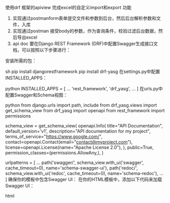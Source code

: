 使用drf 框架的apiview 完成excel的自定义import和export 功能

1. 实现通过postmanform表单提交文件和参数到后台，然后后台解析参数和文件，入库
2. 实现通过postman 接受body的参数，作为查询条件，校验过滤后台数据，然后导出excel
3. api doc
要在Django REST Framework (DRF)中配置Swagger生成接口文档，可以按照以下步骤进行：

安装所需的包：

sh
pip install djangorestframework
pip install drf-yasg
在settings.py中配置INSTALLED_APPS：

python
INSTALLED_APPS = [
    ...
    'rest_framework',
    'drf_yasg',
    ...
]
在urls.py中配置Swagger和Schema视图：

python
from django.urls import path, include
from drf_yasg.views import get_schema_view
from drf_yasg import openapi
from rest_framework import permissions

schema_view = get_schema_view(
    openapi.Info(
        title="API Documentation",
        default_version='v1',
        description="API documentation for my project",
        terms_of_service="https://www.google.com/",
        contact=openapi.Contact(email="contact@myproject.com"),
        license=openapi.License(name="Apache License 2.0"),
    ),
    public=True,
    permission_classes=(permissions.AllowAny,),
)

urlpatterns = [
    ...
    path('swagger/', schema_view.with_ui('swagger', cache_timeout=0), name='schema-swagger-ui'),
    path('redoc/', schema_view.with_ui('redoc', cache_timeout=0), name='schema-redoc'),
    ...
]
确保你的模板中包含Swagger UI： 在你的HTML模板中，添加以下代码来加载Swagger UI：

html
<!DOCTYPE html>
<html>
<head>
    <title>Swagger UI</title>
    <link rel="stylesheet" type="text/css" href="https://unpkg.com/swagger-ui-dist@3/swagger-ui.css" />
</head>
<body>
    <div id="swagger-ui"></div>
    <script src="https://unpkg.com/swagger-ui-dist@3/swagger-ui-bundle.js"></script>
    <script>
        const ui = SwaggerUIBundle({
            url: '{% url 'schema-swagger-ui' %}',
            dom_id: '#swagger-ui',
            presets: [
                SwaggerUIBundle.presets.apis,
                SwaggerUIBundle.SwaggerUIStandalonePreset
            ],
            layout: "BaseLayout",
            requestInterceptor: (req) => {
                req.headers['X-CSRFToken'] = '{{ csrf_token }}';
                return req;
            }
        });
    </script>
</body>
</html>

